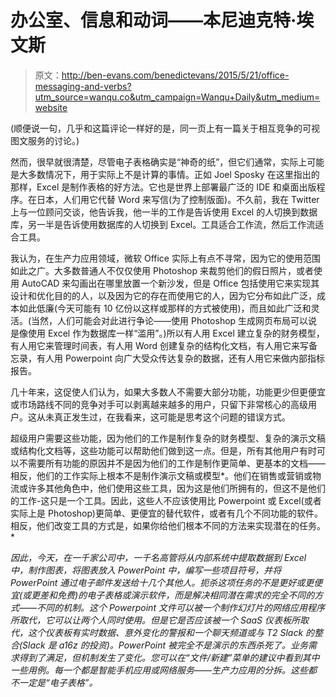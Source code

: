 # 办公室、信息和动词——本尼迪克特·埃文斯

> 原文：<http://ben-evans.com/benedictevans/2015/5/21/office-messaging-and-verbs?utm_source=wanqu.co&utm_campaign=Wanqu+Daily&utm_medium=website>

(顺便说一句，几乎和这篇评论一样好的是，同一页上有一篇关于相互竞争的可视图文服务的讨论。)

然而，很早就很清楚，尽管电子表格确实是“神奇的纸”，但它们通常，实际上可能是大多数情况下，用于实际上不是计算的事情。正如 Joel Sposky 在这里指出的那样，Excel 是制作表格的好方法。它也是世界上部署最广泛的 IDE 和桌面出版程序。在日本，人们用它代替 Word 来写信(为了控制版面)。不久前，我在 Twitter 上与一位顾问交谈，他告诉我，他一半的工作是告诉使用 Excel 的人切换到数据库，另一半是告诉使用数据库的人切换到 Excel。工具适合工作流，然后工作流适合工具。

我认为，在生产力应用领域，微软 Office 实际上有点不寻常，因为它的使用范围如此之广。大多数普通人不仅仅使用 Photoshop 来裁剪他们的假日照片，或者使用 AutoCAD 来勾画出在哪里放置一个新沙发，但是 Office 包括使用它来实现其设计和优化目的的人，以及因为它的存在而使用它的人，因为它分布如此广泛，成本如此低廉(今天可能有 10 亿份以这样或那样的方式被使用)，而且如此广泛和灵活。(当然，人们可能会对此进行争论——使用 Photoshop 生成网页布局可以说是像使用 Excel 作为数据库一样“滥用”。)所以有人用 Excel 建立复杂的财务模型，有人用它来管理时间表，有人用 Word 创建复杂的结构化文档，有人用它来写备忘录，有人用 Powerpoint 向广大受众传达复杂的数据，还有人用它来做内部指标报告。

几十年来，这促使人们认为，如果大多数人不需要大部分功能，功能更少但更便宜或市场路线不同的竞争对手可以剥离越来越多的用户，只留下非常核心的高级用户。这从未真正发生过，在我看来，这可能是思考这个问题的错误方式。

超级用户需要这些功能，因为他们的工作是制作复杂的财务模型、复杂的演示文稿或结构化文档等，这些功能可以帮助他们做到这一点。但是，所有其他用户有时可以不需要所有功能的原因并不是因为他们的工作是制作更简单、更基本的文档——相反，他们的工作实际上根本不是制作演示文稿或模型*。他们在销售或营销或物流或许多其他角色中，他们使用这些工具，因为这是他们所拥有的，但这不是他们的工作-这只是一个工具。因此，这些人不应该使用比 Powerpoint 或 Excel(或者实际上是 Photoshop)更简单、更便宜的替代软件，或者有几个不同功能的软件。相反，他们改变工具的方式是，如果你给他们根本不同的方法来实现潜在的任务。*

*因此，今天，在一千家公司中，一千名高管将从内部系统中提取数据到 Excel 中，制作图表，将图表放入 PowerPoint 中，编写一些项目符号，并将 PowerPoint 通过电子邮件发送给十几个其他人。扼杀这项任务的不是更好或更便宜(或更差和免费)的电子表格或演示软件，而是解决相同潜在需求的完全不同的方式——不同的机制。这个 Powerpoint 文件可以被一个制作幻灯片的网络应用程序所取代，它可以让两个人同时使用。但是它是否应该被一个 SaaS 仪表板所取代，这个仪表板有实时数据、意外变化的警报和一个聊天频道或与 T2 Slack 的整合(Slack 是 a16z 的投资)。PowerPoint 被完全不是演示的东西杀死了。业务需求得到了满足，但机制发生了变化。您可以在“文件/新建”菜单的建议中看到其中一些用例。每一个都是智能手机应用或网络服务——生产力应用的分拆。这些都不一定是“电子表格”。*
